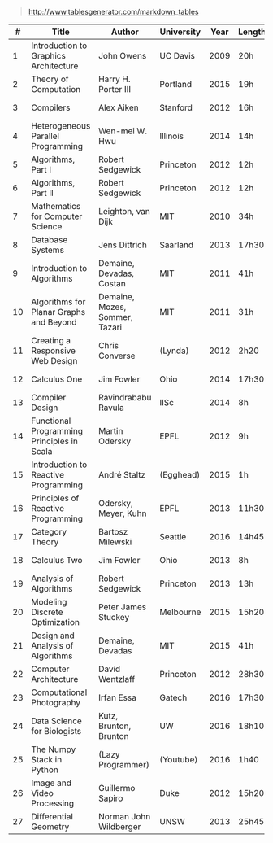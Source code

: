 
> http://www.tablesgenerator.com/markdown_tables

| #  | Title                                      | Author                         | University | Year | Length | Status | Prog | When        |
|----|--------------------------------------------|--------------------------------|------------|------|--------|--------|------|-------------|
| 1  | Introduction to Graphics Architecture      | John Owens                     | UC Davis   | 2009 | 20h    | Done   | 75%  | Summer 2015 |
| 2  | Theory of Computation                      | Harry H. Porter III            | Portland   | 2015 | 19h    | Done   | 100% | Winter 2016 |
| 3  | Compilers                                  | Alex Aiken                     | Stanford   | 2012 | 16h    | Abort  | 20%  | Winter 2016 |
| 4  | Heterogeneous Parallel Programming         | Wen-mei W. Hwu                 | Illinois   | 2014 | 14h    | Done   | 100% | Winter 2016 |
| 5  | Algorithms, Part I                         | Robert Sedgewick               | Princeton  | 2012 | 12h    | Done   | 100% | Winter 2016 |
| 6  | Algorithms, Part II                        | Robert Sedgewick               | Princeton  | 2012 | 12h    | Done   | 96%  | Winter 2016 |
| 7  | Mathematics for Computer Science           | Leighton, van Dijk             | MIT        | 2010 | 34h    | Done   | 100% | Spring 2016 |
| 8  | Database Systems                           | Jens Dittrich                  | Saarland   | 2013 | 17h30  | Pause  | 33%  | Spring 2016 |
| 9  | Introduction to Algorithms                 | Demaine, Devadas, Costan       | MIT        | 2011 | 41h    | Done   | 100% | Spring 2016 |
| 10 | Algorithms for Planar Graphs and Beyond    | Demaine, Mozes, Sommer, Tazari | MIT        | 2011 | 31h    | Pause  | 12%  | Spring 2016 |
| 11 | Creating a Responsive Web Design           | Chris Converse                 | (Lynda)    | 2012 | 2h20   | Done   | 100% | Spring 2016 |
| 12 | Calculus One                               | Jim Fowler                     | Ohio       | 2014 | 17h30  | Done   | 100% | Summer 2016 |
| 13 | Compiler Design                            | Ravindrababu Ravula            | IISc       | 2014 | 8h     | Pause  | 20%  | Summer 2016 |
| 14 | Functional Programming Principles in Scala | Martin Odersky                 | EPFL       | 2012 | 9h     | Done   | 100% | Summer 2016 |
| 15 | Introduction to Reactive Programming       | André Staltz                   | (Egghead)  | 2015 | 1h     | Done   | 100% | Summer 2016 |
| 16 | Principles of Reactive Programming         | Odersky, Meyer, Kuhn           | EPFL       | 2013 | 11h30  | Pause  | 54%  | Summer 2016 |
| 17 | Category Theory                            | Bartosz Milewski               | Seattle    | 2016 | 14h45  | Done   | 100% | Autumn 2016 |
| 18 | Calculus Two                               | Jim Fowler                     | Ohio       | 2013 | 8h     | Done   | 100% | Autumn 2016 |
| 19 | Analysis of Algorithms                     | Robert Sedgewick               | Princeton  | 2013 | 13h    | Pause  | 32%  | Autumn 2016 |
| 20 | Modeling Discrete Optimization             | Peter James Stuckey            | Melbourne  | 2015 | 15h20  | Pause  | 27%  | Autumn 2016 |
| 21 | Design and Analysis of Algorithms          | Demaine, Devadas               | MIT        | 2015 | 41h    | Done   | 100% | Autumn 2016 |
| 22 | Computer Architecture                      | David Wentzlaff                | Princeton  | 2012 | 28h30  | Pause  | 40%  | Autumn 2016 |
| 23 | Computational Photography                  | Irfan Essa                     | Gatech     | 2016 | 17h30  | Done   | 74%  | Winter 2017 |
| 24 | Data Science for Biologists                | Kutz, Brunton, Brunton         | UW         | 2016 | 18h10  | Done   | 65%  | Winter 2017 |
| 25 | The Numpy Stack in Python                  | (Lazy Programmer)              | (Youtube)  | 2016 | 1h40   | Done   | 100% | Winter 2017 |
| 26 | Image and Video Processing                 | Guillermo Sapiro               | Duke       | 2012 | 15h20  |        | 50%  | Autumn 2016 |
| 27 | Differential Geometry                      | Norman John Wildberger         | UNSW       | 2013 | 25h45  |        | 50%  | Winter 2017 |
